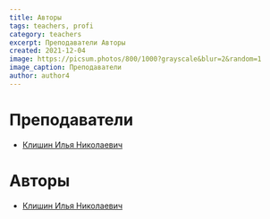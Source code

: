 ```yaml
---
title: Авторы
tags: teachers, profi
category: teachers
excerpt: Преподаватели Авторы
created: 2021-12-04
image: https://picsum.photos/800/1000?grayscale&blur=2&random=1
image_caption: Преподаватели
author: author4
---
```



# Преподаватели

- [Клишин Илья Николаевич](/author/klishin-ilya-nikolaevich/)

# Авторы

- [Клишин Илья Николаевич](/author/klishin-ilya-nikolaevich/)
